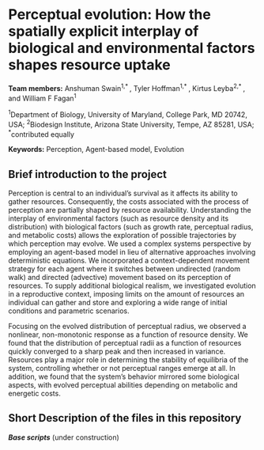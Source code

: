 # Perceptual evolution: How the spatially explicit interplay of biological and environmental factors shapes resource uptake #
**Team members:** Anshuman Swain<sup>1,* </sup>, Tyler Hoffman<sup>1,* </sup>, Kirtus Leyba<sup>2,* </sup>, and William F Fagan<sup>1</sup>

<sup>1</sup>Department of Biology, University of Maryland, College Park, MD 20742, USA;
<sup>2</sup>Biodesign Institute, Arizona State University, Tempe, AZ 85281, USA;
<sup>*</sup>contributed equally


**Keywords:** Perception, Agent-based model, Evolution



## Brief introduction to the project ##
Perception is central to an individual’s survival as it affects its ability to gather resources. Consequently, the costs associated with the process of perception are partially shaped by resource availability. Understanding the interplay of environmental factors (such as resource density and its distribution) with biological factors (such as growth rate, perceptual radius, and metabolic costs) allows the exploration of possible trajectories by which perception may evolve. We used a complex systems perspective by employing an agent-based model in lieu of alternative approaches involving deterministic equations. We incorporated a context-dependent movement strategy for each agent where it switches between undirected (random walk) and directed (advective) movement based on its perception of resources. To supply additional biological realism, we investigated evolution in a reproductive context, imposing limits on the amount of resources an individual can gather and store and exploring a wide range of initial conditions and parametric scenarios.

Focusing on the evolved distribution of perceptual radius, we observed a nonlinear, non-monotonic response as a function of resource density. We found that the distribution of perceptual radii as a function of resources quickly converged to a sharp peak and then increased in variance. Resources play a major role in determining the stability of equilibria of the system, controlling whether or not perceptual ranges emerge at all. In addition, we found that the system’s behavior mirrored some biological aspects, with evolved perceptual abilities depending on metabolic and energetic costs.


## Short Description of the files in this repository ##

***Base scripts***
(under construction)

